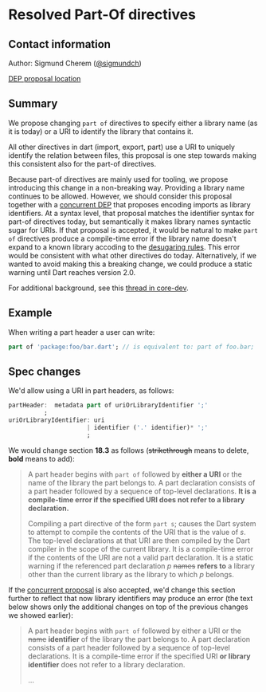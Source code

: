 # Resolved Part-Of directives

## Contact information

Author: Sigmund Cherem ([@sigmundch][])

[DEP proposal location](https://github.com/sigmundch/DEP-nonuri-imports/blob/master/proposal.md)

## Summary

We propose changing `part of` directives to specify either a library
name (as it is today) or a URI to identify the library that contains it.

All other directives in dart (import, export, part) use a URI to uniquely
identify the relation between files, this proposal is one step towards making
this consistent also for the part-of directives.

Because part-of directives are mainly used for tooling, we propose introducing
this change in a non-breaking way. Providing a library name continues to be
allowed. However, we should consider this proposal together with a [concurrent
DEP][DEP-nonuri-imports] that proposes encoding imports as library identifiers.
At a syntax level, that proposal matches the identifier syntax for part-of
directives today, but semantically it makes library names syntactic sugar for
URIs. If that proposal is accepted, it would be natural to make `part of`
directives produce a compile-time error if the library name doesn't expand to a
known library accoding to the [desugaring rules][rules]. This error would be
consistent with what other directives do today. Alternatively, if we wanted to
avoid making this a breaking change, we could produce a static warning until
Dart reaches version 2.0.

For additional background, see this [thread in core-dev](https://groups.google.com/a/dartlang.org/forum/#!topic/core-dev/Mtii4OONYkQ).

## Example

When writing a part header a user can write:
```dart
part of 'package:foo/bar.dart'; // is equivalent to: part of foo.bar;
```

## Spec changes

We'd allow using a URI in part headers, as follows:

```dart
partHeader:  metadata part of uriOrLibraryIdentifier ';'
          ;
uriOrLibraryIdentifier: uri
                      | identifier ('.' identifier)* ';'
                      ;
```

We would change section **18.3** as follows (~~strikethrough~~ means to delete,
**bold** means to add):

> A part header begins with `part of` followed by **either a URI** or the name of
> the library the part belongs to.  A part declaration consists of a part header
> followed by a sequence of top-level declarations.  **It is a compile-time
> error if the specified URI does not refer to a library declaration.**
>
> Compiling a part directive of the form `part s`; causes the Dart system to
> attempt to compile the contents of the URI that is the value of *s*. The
> top-level declarations at that URI are then compiled by the Dart compiler in
> the scope of the current library. It is a compile-time error if the contents
> of the URI are not a valid part declaration. It is a static warning if the
> referenced part declaration *p* ~~names~~ **refers to** a library other than
> the current library as the library to which *p* belongs.

If the [concurrent proposal][DEP-nonuri-imports] is also accepted, we'd change
this section further to reflect that now library identifiers may produce an
error (the text below shows only the additional changes on top of the previous
changes we showed earlier):

> A part header begins with `part of` followed by either a URI or the ~~name~~
> **identifier** of the library the part belongs to.  A part declaration
> consists of a part header followed by a sequence of top-level declarations.
> It is a compile-time error if the specified URI **or library identifier** does
> not refer to a library declaration.
>
> ...


[DEP-nonuri-imports]: https://github.com/sigmundch/DEP-nonuri-imports/blob/master/proposal.md
[@sigmundch]: https://github.com/sigmundch
[rules]: https://github.com/sigmundch/DEP-nonuri-imports/blob/master/proposal.md#syntax-and-semantics
